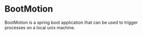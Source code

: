 # BootMotion

BootMotion is a spring boot application that can be used to trigger processes on a local unix machine. 
